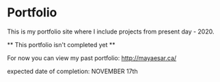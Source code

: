 # Portfolio

This is my portfolio site where I include projects from present day - 2020. 


** This portfolio isn't completed yet **

For now you can view my past portfolio: http://mayaesar.ca/

expected date of completion: NOVEMBER 17th 






